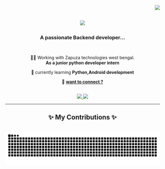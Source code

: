 <img align="right" src="https://visitor-badge.laobi.icu/badge?page_id=Neutrino79.Neutrino79" />

<h1 align="center">
    <img src="https://readme-typing-svg.herokuapp.com/?font=Righteous&size=35&center=true&vCenter=true&width=500&height=70&duration=2500&lines=Heyy+There!+;+I'm+Atharv;" />
</h1>

<h3 align="center">
    A passionate Backend developer...
</h3>
<br>
<div align="center">
 
 🧑‍💻 Working with Zapuza technologies west bengal.
 <br>**As a junior python developer intern**
 
 🌱 currently learning **Python,Android development**

 💬  **[want to connect ?](https://github.com/Neutrino79/Neutrino79/issues)**

 </div>
 <br>
<div align="center"> 
  <a href="mailto:atharvhiremath.ah@gmail.com">
    <img src="https://img.shields.io/badge/Gmail-333333?style=for-the-badge&logo=gmail&logoColor=red" />
  </a>
  <a href="https://linkedin.in/in/atharvhiremath/" target="_blank">
    <img src="https://img.shields.io/badge/LinkedIn-0077B5?style=for-the-badge&logo=linkedin&logoColor=white" target="_blank" />
  </a>
</div>

 <hr/>
 
<div align="center">
  <h2>✨ My Contributions ✨</h2>
  <br>
  <img alt="snake eating my contributions" src="https://raw.githubusercontent.com/Neutrino79/Neutrino79/output/github-contribution-grid-snake.svg" />
  
  <br/><br/><br/>
</div>
